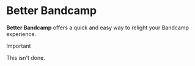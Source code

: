 # Better Bandcamp

**Better Bandcamp** offers a quick and easy way to relight your Bandcamp experience.

> [!IMPORTANT]
> This isn't done.
